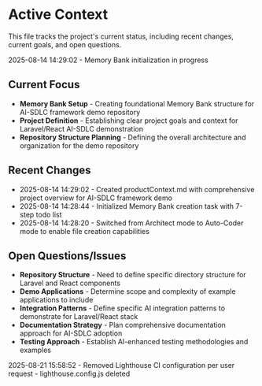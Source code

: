 # Active Context

This file tracks the project's current status, including recent changes, current goals, and open questions.

2025-08-14 14:29:02 - Memory Bank initialization in progress

## Current Focus

- **Memory Bank Setup** - Creating foundational Memory Bank structure for AI-SDLC framework demo repository
- **Project Definition** - Establishing clear project goals and context for Laravel/React AI-SDLC demonstration
- **Repository Structure Planning** - Defining the overall architecture and organization for the demo repository

## Recent Changes

- 2025-08-14 14:29:02 - Created productContext.md with comprehensive project overview for AI-SDLC framework demo
- 2025-08-14 14:28:44 - Initialized Memory Bank creation task with 7-step todo list
- 2025-08-14 14:28:20 - Switched from Architect mode to Auto-Coder mode to enable file creation capabilities

## Open Questions/Issues

- **Repository Structure** - Need to define specific directory structure for Laravel and React components
- **Demo Applications** - Determine scope and complexity of example applications to include
- **Integration Patterns** - Define specific AI integration patterns to demonstrate for Laravel/React stack
- **Documentation Strategy** - Plan comprehensive documentation approach for AI-SDLC adoption
- **Testing Approach** - Establish AI-enhanced testing methodologies and examples

2025-08-21 15:58:52 - Removed Lighthouse CI configuration per user request - lighthouse.config.js deleted
